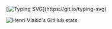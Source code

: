 <!--
**HenriVlasic/HenriVlasic** is a ✨ _special_ ✨ repository because its `README.md` (this file) appears on your GitHub profile.

Here are some ideas to get you started:

- 🔭 I’m currently working on ...
- 🌱 I’m currently learning ...
- 👯 I’m looking to collaborate on ...
- 🤔 I’m looking for help with ...
- 💬 Ask me about ...
- 📫 How to reach me: ...
- 😄 Pronouns: ...
- ⚡ Fun fact: ...
-->

[![Typing SVG](https://readme-typing-svg.demolab.com?font=Fira+Code&pause=1000&color=F71F2D&background=193EFF00&random=false&width=435&lines=Welcome+to+Henri+Vlašić's+Github!)](https://git.io/typing-svg)

![Henri Vlašić's GitHub stats](https://github-readme-stats.vercel.app/api?username=HenriVlasic&show_icons=true&theme=transparent)
